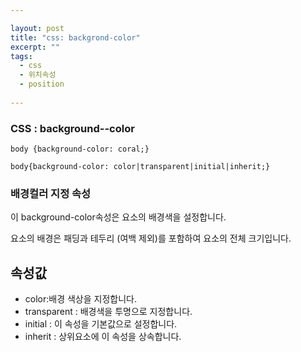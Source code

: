 ```yaml
---

layout: post
title: "css: backgrond-color"
excerpt: ""
tags: 
  - css
  - 위치속성
  - position
  
---
```


### CSS : background--color

```
body {background-color: coral;}

body{background-color: color|transparent|initial|inherit;}

```
### 배경컬러 지정 속성

이 background-color속성은 요소의 배경색을 설정합니다.

요소의 배경은 패딩과 테두리 (여백 제외)를 포함하여 요소의 전체 크기입니다.

## 속성값

- color:배경 색상을 지정합니다.
- transparent : 배경색을 투명으로 지정합니다.
- initial : 이 속성을 기본값으로 설정합니다.
- inherit : 상위요소에 이 속성을 상속합니다.


